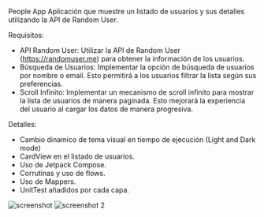 People App 
Aplicación que muestre un listado de usuarios y sus detalles utilizando la API de Random User.

Requisitos:

- API Random User:
Utilizar la API de Random User (https://randomuser.me) para obtener la información de los usuarios. 
- Búsqueda de Usuarios:
Implementar la opción de búsqueda de usuarios por nombre o email. Esto permitirá a los usuarios filtrar la lista según sus preferencias.
- Scroll Infinito:
Implementar un mecanismo de scroll infinito para mostrar la lista de usuarios de manera paginada. Esto mejorará la experiencia del usuario al cargar los datos de manera progresiva.

Detalles:
- Cambio dinamico de tema visual en tiempo de ejecución (Light and Dark mode)
- CardView en el listado de usuarios.
- Uso de Jetpack Compose.
- Corrutinas y uso de flows.
- Uso de Mappers.
- UnitTest añadidos por cada capa.

![screenshot](https://github.com/user-attachments/assets/a4da8a5b-746b-4af1-8c4b-4c10c584d389)
![screenshot 2](https://github.com/user-attachments/assets/473251fd-7f98-46e5-b3a9-d308b01d4d20)
